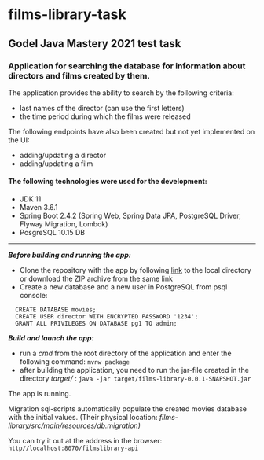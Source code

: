 # films-library-task

## Godel Java Mastery 2021 test task

### Application for searching the database for information about directors and films created by them.

The application provides the ability to search by the following criteria:
- last names of the director (can use the first letters)
- the time period during which the films were released

The following endpoints have also been created but not yet implemented on the UI: 
- adding/updating a director
- adding/updating a film

#### The following technologies were used for the development:
- JDK 11
- Maven 3.6.1
- Spring Boot 2.4.2 (Spring Web, Spring Data JPA, PostgreSQL Driver, Flyway Migration, Lombok)
- PosgreSQL 10.15 DB
________________________

**_Before building and running the app:_**

- Clone the repository with the app by following [link](https://github.com/DmitriyLadutsko/films-library-task.git) to the local directory or download the ZIP archive from the same link
- Сreate a new database and a new user in PostgreSQL from psql console:
 ```
   CREATE DATABASE movies;
   CREATE USER director WITH ENCRYPTED PASSWORD '1234';
   GRANT ALL PRIVILEGES ON DATABASE pg1 TO admin;
```
**_Build and launch the app:_**

- run a *cmd* from the root directory of the application and enter the following command: ```mvnw package```
- after building the application, you need to run the jar-file created in the directory *target/* :
```java -jar target/films-library-0.0.1-SNAPSHOT.jar```

The app is running. 

Migration sql-scripts automatically populate the created movies database with the initial values. (Their physical location: *films-library/src/main/resources/db.migration)*

You can try it out at the address in the browser: ```http//localhost:8070/filmslibrary-api```

